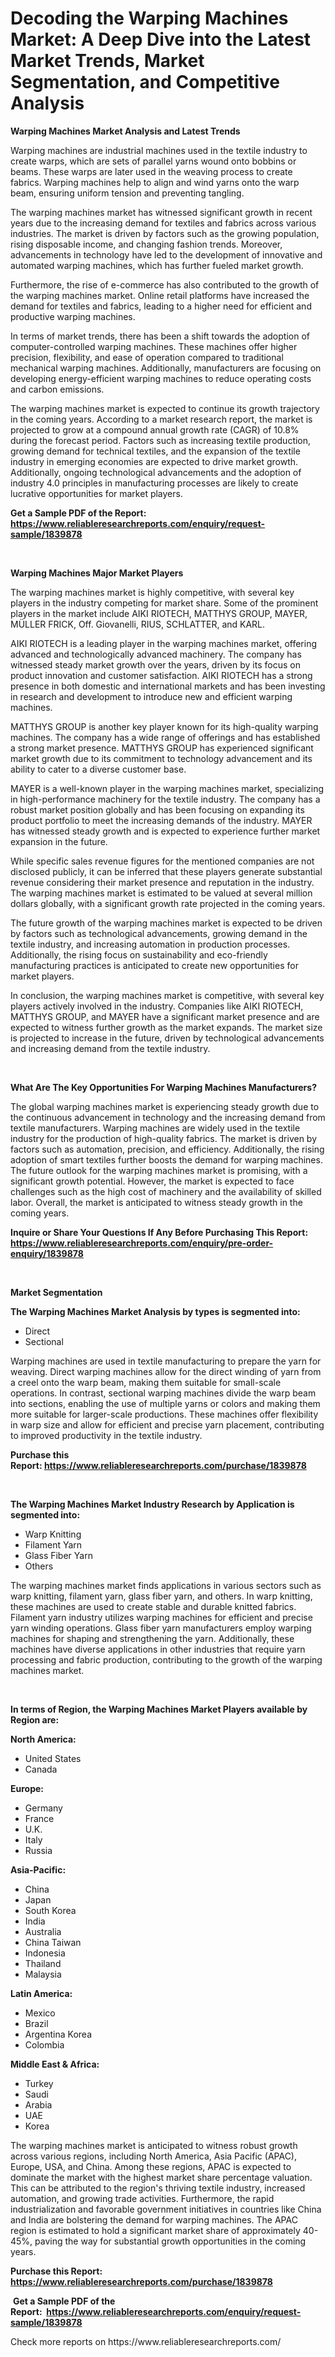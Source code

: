<p><h1>Decoding the Warping Machines Market: A Deep Dive into the Latest Market Trends, Market Segmentation, and Competitive Analysis</h1></p><p><strong>Warping Machines Market Analysis and Latest Trends</strong></p>
<p><p>Warping machines are industrial machines used in the textile industry to create warps, which are sets of parallel yarns wound onto bobbins or beams. These warps are later used in the weaving process to create fabrics. Warping machines help to align and wind yarns onto the warp beam, ensuring uniform tension and preventing tangling.</p><p>The warping machines market has witnessed significant growth in recent years due to the increasing demand for textiles and fabrics across various industries. The market is driven by factors such as the growing population, rising disposable income, and changing fashion trends. Moreover, advancements in technology have led to the development of innovative and automated warping machines, which has further fueled market growth.</p><p>Furthermore, the rise of e-commerce has also contributed to the growth of the warping machines market. Online retail platforms have increased the demand for textiles and fabrics, leading to a higher need for efficient and productive warping machines.</p><p>In terms of market trends, there has been a shift towards the adoption of computer-controlled warping machines. These machines offer higher precision, flexibility, and ease of operation compared to traditional mechanical warping machines. Additionally, manufacturers are focusing on developing energy-efficient warping machines to reduce operating costs and carbon emissions.</p><p>The warping machines market is expected to continue its growth trajectory in the coming years. According to a market research report, the market is projected to grow at a compound annual growth rate (CAGR) of 10.8% during the forecast period. Factors such as increasing textile production, growing demand for technical textiles, and the expansion of the textile industry in emerging economies are expected to drive market growth. Additionally, ongoing technological advancements and the adoption of industry 4.0 principles in manufacturing processes are likely to create lucrative opportunities for market players.</p></p>
<p><strong>Get a Sample PDF of the Report:&nbsp; <a href="https://www.reliableresearchreports.com/enquiry/request-sample/1839878">https://www.reliableresearchreports.com/enquiry/request-sample/1839878</a></strong></p>
<p>&nbsp;</p>
<p><strong>Warping Machines Major Market Players</strong></p>
<p><p>The warping machines market is highly competitive, with several key players in the industry competing for market share. Some of the prominent players in the market include AIKI RIOTECH, MATTHYS GROUP, MAYER, MÜLLER FRICK, Off. Giovanelli, RIUS, SCHLATTER, and KARL.</p><p>AIKI RIOTECH is a leading player in the warping machines market, offering advanced and technologically advanced machinery. The company has witnessed steady market growth over the years, driven by its focus on product innovation and customer satisfaction. AIKI RIOTECH has a strong presence in both domestic and international markets and has been investing in research and development to introduce new and efficient warping machines.</p><p>MATTHYS GROUP is another key player known for its high-quality warping machines. The company has a wide range of offerings and has established a strong market presence. MATTHYS GROUP has experienced significant market growth due to its commitment to technology advancement and its ability to cater to a diverse customer base.</p><p>MAYER is a well-known player in the warping machines market, specializing in high-performance machinery for the textile industry. The company has a robust market position globally and has been focusing on expanding its product portfolio to meet the increasing demands of the industry. MAYER has witnessed steady growth and is expected to experience further market expansion in the future.</p><p>While specific sales revenue figures for the mentioned companies are not disclosed publicly, it can be inferred that these players generate substantial revenue considering their market presence and reputation in the industry. The warping machines market is estimated to be valued at several million dollars globally, with a significant growth rate projected in the coming years.</p><p>The future growth of the warping machines market is expected to be driven by factors such as technological advancements, growing demand in the textile industry, and increasing automation in production processes. Additionally, the rising focus on sustainability and eco-friendly manufacturing practices is anticipated to create new opportunities for market players.</p><p>In conclusion, the warping machines market is competitive, with several key players actively involved in the industry. Companies like AIKI RIOTECH, MATTHYS GROUP, and MAYER have a significant market presence and are expected to witness further growth as the market expands. The market size is projected to increase in the future, driven by technological advancements and increasing demand from the textile industry.</p></p>
<p>&nbsp;</p>
<p><strong>What Are The Key Opportunities For Warping Machines Manufacturers?</strong></p>
<p><p>The global warping machines market is experiencing steady growth due to the continuous advancement in technology and the increasing demand from textile manufacturers. Warping machines are widely used in the textile industry for the production of high-quality fabrics. The market is driven by factors such as automation, precision, and efficiency. Additionally, the rising adoption of smart textiles further boosts the demand for warping machines. The future outlook for the warping machines market is promising, with a significant growth potential. However, the market is expected to face challenges such as the high cost of machinery and the availability of skilled labor. Overall, the market is anticipated to witness steady growth in the coming years.</p></p>
<p><strong>Inquire or Share Your Questions If Any Before Purchasing This Report: <a href="https://www.reliableresearchreports.com/enquiry/pre-order-enquiry/1839878">https://www.reliableresearchreports.com/enquiry/pre-order-enquiry/1839878</a></strong></p>
<p>&nbsp;</p>
<p><strong>Market Segmentation</strong></p>
<p><strong>The Warping Machines Market Analysis by types is segmented into:</strong></p>
<p><ul><li>Direct</li><li>Sectional</li></ul></p>
<p><p>Warping machines are used in textile manufacturing to prepare the yarn for weaving. Direct warping machines allow for the direct winding of yarn from a creel onto the warp beam, making them suitable for small-scale operations. In contrast, sectional warping machines divide the warp beam into sections, enabling the use of multiple yarns or colors and making them more suitable for larger-scale productions. These machines offer flexibility in warp size and allow for efficient and precise yarn placement, contributing to improved productivity in the textile industry.</p></p>
<p><strong>Purchase this Report:&nbsp;<a href="https://www.reliableresearchreports.com/purchase/1839878">https://www.reliableresearchreports.com/purchase/1839878</a></strong></p>
<p>&nbsp;</p>
<p><strong>The Warping Machines Market Industry Research by Application is segmented into:</strong></p>
<p><ul><li>Warp Knitting</li><li>Filament Yarn</li><li>Glass Fiber Yarn</li><li>Others</li></ul></p>
<p><p>The warping machines market finds applications in various sectors such as warp knitting, filament yarn, glass fiber yarn, and others. In warp knitting, these machines are used to create stable and durable knitted fabrics. Filament yarn industry utilizes warping machines for efficient and precise yarn winding operations. Glass fiber yarn manufacturers employ warping machines for shaping and strengthening the yarn. Additionally, these machines have diverse applications in other industries that require yarn processing and fabric production, contributing to the growth of the warping machines market.</p></p>
<p>&nbsp;</p>
<p><strong>In terms of Region, the Warping Machines Market Players available by Region are:</strong></p>
<p>
    <p> <strong> North America: </strong>
        <ul>
            <li>United States</li>
            <li>Canada</li>
        </ul>
        </p> 
    <p> <strong> Europe: </strong>
        <ul>
            <li>Germany</li>
            <li>France</li>
            <li>U.K.</li>
            <li>Italy</li>
            <li>Russia</li>
        </ul>
        </p> 
    <p> <strong> Asia-Pacific: </strong>
        <ul>
            <li>China</li>
            <li>Japan</li>
            <li>South Korea</li>
            <li>India</li>
            <li>Australia</li>
            <li>China Taiwan</li>
            <li>Indonesia</li>
            <li>Thailand</li>
            <li>Malaysia</li>
        </ul>
        </p> 
    <p> <strong> Latin America: </strong>
        <ul>
            <li>Mexico</li>
            <li>Brazil</li>
            <li>Argentina Korea</li>
            <li>Colombia</li>
        </ul>
        </p> 
    <p> <strong> Middle East & Africa: </strong>
        <ul>
            <li>Turkey</li>
            <li>Saudi</li>
            <li>Arabia</li>
            <li>UAE</li>
            <li>Korea</li>
        </ul>
    </p>
    </p>
<p><p>The warping machines market is anticipated to witness robust growth across various regions, including North America, Asia Pacific (APAC), Europe, USA, and China. Among these regions, APAC is expected to dominate the market with the highest market share percentage valuation. This can be attributed to the region's thriving textile industry, increased automation, and growing trade activities. Furthermore, the rapid industrialization and favorable government initiatives in countries like China and India are bolstering the demand for warping machines. The APAC region is estimated to hold a significant market share of approximately 40-45%, paving the way for substantial growth opportunities in the coming years.</p></p>
<p><strong>Purchase this Report: <a href="https://www.reliableresearchreports.com/purchase/1839878">https://www.reliableresearchreports.com/purchase/1839878</a></strong></p>
<p>&nbsp;<strong>Get a Sample PDF of the Report:&nbsp;&nbsp;<a href="https://www.reliableresearchreports.com/enquiry/request-sample/1839878">https://www.reliableresearchreports.com/enquiry/request-sample/1839878</a></strong></p>
<p><strong></strong></p>
<p>Check more reports on https://www.reliableresearchreports.com/</p>